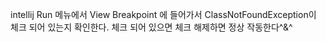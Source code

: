 intellij Run 메뉴에서 View Breakpoint 에 들어가서 ClassNotFoundException이 체크 되어 있는지 확인한다.
체크 되어 있으면 체크 해제하면 정상 작동한다^&^